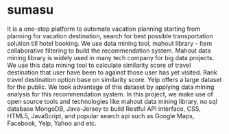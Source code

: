 # sumasu
It is a one-stop platform to automate vacation planning starting from planning for vacation destination, search for best possible transportation solution till hotel booking. We use data mining tool, mahout library - Item collaborative filtering to build the recommendation system. Mahout data mining library is widely used in many tech company for big data projects. We use this data mining tool to calculate similarity score of travel destination that user have been to against those user has yet visited. Rank travel destination option base on similarity score. Yelp offers a large dataset for the public. We took advantage of this dataset by applying data mining analysis for this recommendation system. In this project, we make use of open source tools and technologies like mahout data mining library, no sql database MongoDB, Java-Jersey to build Restful API interface, CSS, HTML5, JavaScript, and popular search api such as Google Maps, Facebook, Yelp, Yahoo and etc.

